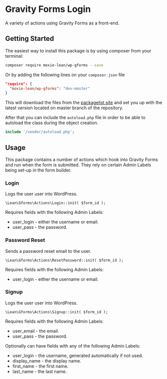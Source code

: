 # Gravity Forms Login
A variety of actions using Gravity Forms as a front-end.

## Getting Started

The easiest way to install this package is by using composer from your terminal:

```bash
composer require moxie-lean/wp-gforms --save
```

Or by adding the following lines on your `composer.json` file

```json
"require": {
  "moxie-lean/wp-gforms": "dev-master"
}
```

This will download the files from the [packagelist site](https://packagist.org/packages/moxie-lean/wp-gforms-login) 
and set you up with the latest version located on master branch of the repository. 

After that you can include the `autoload.php` file in order to
be able to autoload the class during the object creation.

```php
include '/vendor/autoload.php';
```

## Usage

This package contains a number of actions which hook into Gravity Forms and run when the form is submitted. They rely on certain Admin Labels being set-up in the form builder.

### Login
Logs the user user into WordPress.

```
\Lean\Gforms\Actions\Login::init( $form_id );
```

Requires fields with the following Admin Labels:
- user_login - either the username or email.
- user_pass  - the password.

### Password Reset
Sends a password reset email to the user.

```
\Lean\Gforms\Actions\ResetPassword::init( $form_id );
```

Requires fields with the following Admin Labels:
- user_login - either the username or email.

### Signup
Logs the user user into WordPress.

```
\Lean\Gforms\Actions\Signup::init( $form_id );
```

Requires fields with the following Admin Labels:
- user_email - the email.
- user_pass  - the password.

Optionally can have fields with any of the following Admin Labels:
- user_login   - the username, generated automatically if not used.
- display_name - the display name.
- first_name   - the first name.
- last_name    - the last name.
